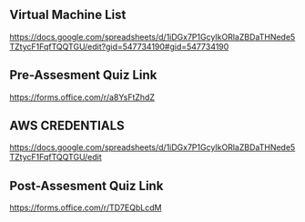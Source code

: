 ## Virtual Machine List

https://docs.google.com/spreadsheets/d/1iDGx7P1GcyIkORlaZBDaTHNede5TZtycF1FqfTQQTGU/edit?gid=547734190#gid=547734190

## Pre-Assesment Quiz Link

https://forms.office.com/r/a8YsFtZhdZ

## AWS CREDENTIALS

https://docs.google.com/spreadsheets/d/1iDGx7P1GcyIkORlaZBDaTHNede5TZtycF1FqfTQQTGU/edit

## Post-Assesment Quiz Link

https://forms.office.com/r/TD7EQbLcdM

